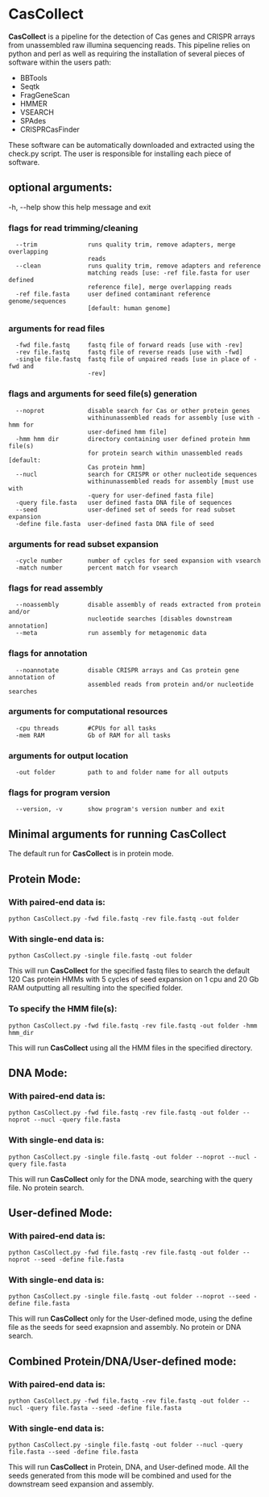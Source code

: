# CasCollect

**CasCollect** is a pipeline for the detection of Cas genes and CRISPR arrays from unassembled raw illumina sequencing reads.
This pipeline relies on python and perl as well as requiring the installation of several pieces of software within the users path:

+ BBTools
+ Seqtk
+ FragGeneScan
+ HMMER
+ VSEARCH
+ SPAdes
+ CRISPRCasFinder

These software can be automatically downloaded and extracted using the check.py script.  The user is responsible for installing each piece of software.

## optional arguments:

  -h, --help          show this help message and exit

### flags for read trimming/cleaning
```
  --trim              runs quality trim, remove adapters, merge overlapping
                      reads
  --clean             runs quality trim, remove adapters and reference
                      matching reads [use: -ref file.fasta for user defined
                      reference file], merge overlapping reads
  -ref file.fasta     user defined contaminant reference genome/sequences
                      [default: human genome]
```
### arguments for read files
```
  -fwd file.fastq     fastq file of forward reads [use with -rev]
  -rev file.fastq     fastq file of reverse reads [use with -fwd]
  -single file.fastq  fastq file of unpaired reads [use in place of -fwd and
                      -rev]
```
### flags and arguments for seed file(s) generation
```
  --noprot            disable search for Cas or other protein genes
                      withinunassembled reads for assembly [use with -hmm for
                      user-defined hmm file]
  -hmm hmm dir        directory containing user defined protein hmm file(s)
                      for protein search within unassembled reads [default:
                      Cas protein hmm]
  --nucl              search for CRISPR or other nucleotide sequences
                      withinunassembled reads for assembly [must use with
                      -query for user-defined fasta file]
  -query file.fasta   user defined fasta DNA file of sequences
  --seed              user-defined set of seeds for read subset expansion
  -define file.fasta  user-defined fasta DNA file of seed
```
### arguments for read subset expansion
```
  -cycle number       number of cycles for seed expansion with vsearch
  -match number       percent match for vsearch
```
### flags for read assembly
```
  --noassembly        disable assembly of reads extracted from protein and/or
                      nucleotide searches [disables downstream annotation]
  --meta              run assembly for metagenomic data
```
### flags for annotation
```
  --noannotate        disable CRISPR arrays and Cas protein gene annotation of
                      assembled reads from protein and/or nucleotide searches
```
### arguments for computational resources
```
  -cpu threads        #CPUs for all tasks
  -mem RAM            Gb of RAM for all tasks
```
### arguments for output location
```
  -out folder         path to and folder name for all outputs
```
### flags for program version
```
  --version, -v       show program's version number and exit
```

## Minimal arguments for running CasCollect

The default run for **CasCollect** is in protein mode.

## Protein Mode:

### With paired-end data is:
```
python CasCollect.py -fwd file.fastq -rev file.fastq -out folder
```
### With single-end data is:
```
python CasCollect.py -single file.fastq -out folder
```
This will run **CasCollect** for the specified fastq files to search the default 120 Cas protein HMMs with 5 cycles of seed expansion on 1 cpu and 20 Gb RAM outputting all resulting into the specified folder.

### To specify the HMM file(s):
```
python CasCollect.py -fwd file.fastq -rev file.fastq -out folder -hmm hmm_dir
```
This will run **CasCollect** using all the HMM files in the specified directory.

## DNA Mode:

### With paired-end data is:
```
python CasCollect.py -fwd file.fastq -rev file.fastq -out folder --noprot --nucl -query file.fasta
```
### With single-end data is:
```
python CasCollect.py -single file.fastq -out folder --noprot --nucl -query file.fasta
```
This will run **CasCollect** only for the DNA mode, searching with the query file.  No protein search.

## User-defined Mode:

### With paired-end data is:
```
python CasCollect.py -fwd file.fastq -rev file.fastq -out folder --noprot --seed -define file.fasta
```
### With single-end data is:
```
python CasCollect.py -single file.fastq -out folder --noprot --seed -define file.fasta
```
This will run **CasCollect** only for the User-defined mode, using the define file as the seeds for seed exapnsion and assembly.  No protein or DNA search.

## Combined Protein/DNA/User-defined mode:

### With paired-end data is:
```
python CasCollect.py -fwd file.fastq -rev file.fastq -out folder --nucl -query file.fasta --seed -define file.fasta
```
### With single-end data is:
```
python CasCollect.py -single file.fastq -out folder --nucl -query file.fasta --seed -define file.fasta
```
This will run **CasCollect** in Protein, DNA, and User-defined mode.  All the seeds generated from this mode will be combined and used for the downstream seed expansion and assembly.
